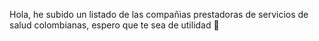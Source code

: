 Hola, he subido un listado de las compañìas prestadoras de servicios de salud colombianas, espero que te sea de utilidad 🖤
